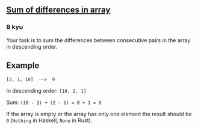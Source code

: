 <h2><a href=https://www.codewars.com/kata/5b73fe9fb3d9776fbf00009e/train/cpp target="_blank">Sum of differences in array</a></h2><h3>8 kyu</h3><p>Your task is to sum the differences between consecutive pairs in the array in descending order.</p><h2 id="example">Example</h2><pre><code>[2, 1, 10]  --&gt;  9</code></pre><p>In descending order: <code>[10, 2, 1]</code></p><p>Sum: <code>(10 - 2) + (2 - 1) = 8 + 1 = 9</code></p><p>If the array is empty or the array has only one element the result should be <code>0</code> (<code>Nothing</code> in Haskell, <code>None</code> in Rust).</p>